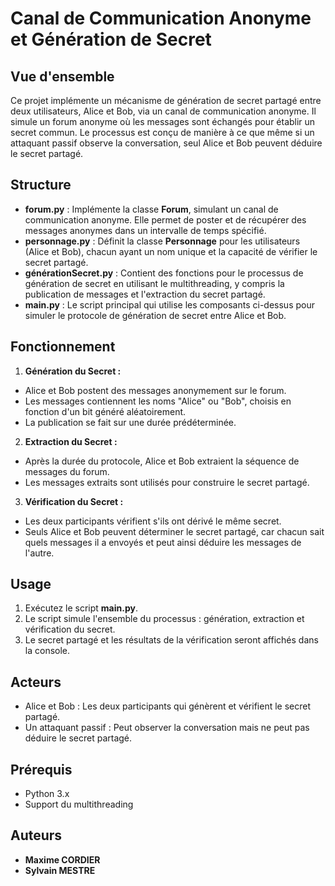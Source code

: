 # Canal de Communication Anonyme et Génération de Secret

## Vue d'ensemble
Ce projet implémente un mécanisme de génération de secret partagé entre deux utilisateurs, Alice et Bob, via un canal de communication anonyme. Il simule un forum anonyme où les messages sont échangés pour établir un secret commun. Le processus est conçu de manière à ce que même si un attaquant passif observe la conversation, seul Alice et Bob peuvent déduire le secret partagé.

## Structure

- **forum.py** : Implémente la classe **Forum**, simulant un canal de communication anonyme. Elle permet de poster et de récupérer des messages anonymes dans un intervalle de temps spécifié.
- **personnage.py** : Définit la classe **Personnage** pour les utilisateurs (Alice et Bob), chacun ayant un nom unique et la capacité de vérifier le secret partagé.
- **générationSecret.py** : Contient des fonctions pour le processus de génération de secret en utilisant le multithreading, y compris la publication de messages et l'extraction du secret partagé.
- **main.py** : Le script principal qui utilise les composants ci-dessus pour simuler le protocole de génération de secret entre Alice et Bob.

## Fonctionnement

1. **Génération du Secret :**

- Alice et Bob postent des messages anonymement sur le forum.
- Les messages contiennent les noms "Alice" ou "Bob", choisis en fonction d'un bit généré aléatoirement.
- La publication se fait sur une durée prédéterminée.

2. **Extraction du Secret :**

- Après la durée du protocole, Alice et Bob extraient la séquence de messages du forum.
- Les messages extraits sont utilisés pour construire le secret partagé.

3. **Vérification du Secret :**

- Les deux participants vérifient s'ils ont dérivé le même secret.
- Seuls Alice et Bob peuvent déterminer le secret partagé, car chacun sait quels messages il a envoyés et peut ainsi déduire les messages de l'autre.

## Usage
1. Exécutez le script **main.py**.
2. Le script simule l'ensemble du processus : génération, extraction et vérification du secret.
3. Le secret partagé et les résultats de la vérification seront affichés dans la console.

## Acteurs
- Alice et Bob : Les deux participants qui génèrent et vérifient le secret partagé.
- Un attaquant passif : Peut observer la conversation mais ne peut pas déduire le secret partagé.

## Prérequis
- Python 3.x
- Support du multithreading

## Auteurs 
- **Maxime CORDIER**
- **Sylvain MESTRE**